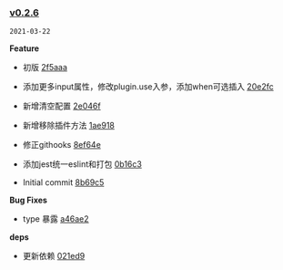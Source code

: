### [v0.2.6](https://github.com/xus-code/rollup-chain/compare/...v0.2.6)

`2021-03-22`

**Feature**

- 初版 [2f5aaa](https://github.com/xus-code/rollup-chain/commit/2f5aaaa5992aa4e9b6369b5367c4734f72121cb7)
- 添加更多input属性，修改plugin.use入参，添加when可选插入 [20e2fc](https://github.com/xus-code/rollup-chain/commit/20e2fc43c67538f5d10439ee9efafac40d2e430e)
- 新增清空配置 [2e046f](https://github.com/xus-code/rollup-chain/commit/2e046f9e420da8f6ef2a94834857566b23425ddf)
- 新增移除插件方法 [1ae918](https://github.com/xus-code/rollup-chain/commit/1ae91821d2fcf40cfc17d9fc4dc8675fc7ff4293)

- 修正githooks [8ef64e](https://github.com/xus-code/rollup-chain/commit/8ef64e9afffa415ce55309af745663bb6efe3608)
- 添加jest统一eslint和打包 [0b16c3](https://github.com/xus-code/rollup-chain/commit/0b16c3bf3271088a8213c62d16fd23ca5d944ce1)
- Initial commit [8b69c5](https://github.com/xus-code/rollup-chain/commit/8b69c51aba497870b1ef01070d4398d8fa899ccf)

**Bug Fixes**

- type 暴露 [a46ae2](https://github.com/xus-code/rollup-chain/commit/a46ae2910252ddf97a55b1328a05dc5b04bedb94)

**deps**

- 更新依赖 [021ed9](https://github.com/xus-code/rollup-chain/commit/021ed940cde3e271f8899a3a472c5341fda177e1)
